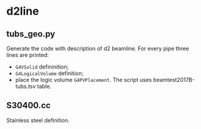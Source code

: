 # d2line

## tubs_geo.py

Generate the code with description of d2 beamline.
For every pipe three lines are printed:
* `G4VSolid` defininition;
* `G4LogicalVolume` definition;
* place the logic volume `G4PVPlacement`.
The script uses beamtest2017B-tubs.tsv table.


## S30400.cc

Stainless steel definition.
